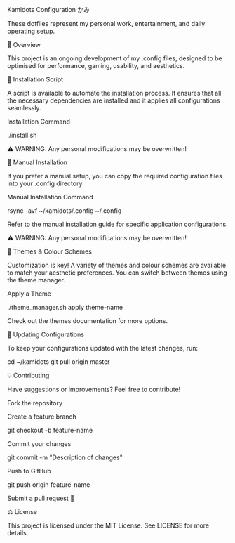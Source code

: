 Kamidots Configuration かみ

These dotfiles represent my personal work, entertainment, and daily operating setup.

📌 Overview

This project is an ongoing development of my .config files, designed to be optimised for performance, gaming, usability, and aesthetics.

🚀 Installation Script

A script is available to automate the installation process. It ensures that all the necessary dependencies are installed and it applies all configurations seamlessly.

Installation Command

./install.sh

⚠️ WARNING: Any personal modifications may be overwritten!

🔧 Manual Installation

If you prefer a manual setup, you can copy the required configuration files into your .config directory.

Manual Installation Command

rsync -avf ~/kamidots/.config ~/.config

Refer to the manual installation guide for specific application configurations.

⚠️ WARNING: Any personal modifications may be overwritten!

🎨 Themes & Colour Schemes

Customization is key! A variety of themes and colour schemes are available to match your aesthetic preferences. You can switch between themes using the theme manager.

Apply a Theme

./theme_manager.sh apply theme-name

Check out the themes documentation for more options.

🔄 Updating Configurations

To keep your configurations updated with the latest changes, run:

cd ~/kamidots
git pull origin master

💡 Contributing

Have suggestions or improvements? Feel free to contribute!

Fork the repository

Create a feature branch

git checkout -b feature-name

Commit your changes

git commit -m "Description of changes"

Push to GitHub

git push origin feature-name

Submit a pull request 🎉

⚖️ License

This project is licensed under the MIT License. See LICENSE for more details.

